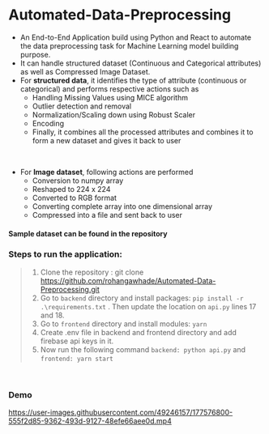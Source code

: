 # Automated-Data-Preprocessing

- An End-to-End Application build using Python and React to automate the data preprocessing task for Machine Learning model building purpose.
- It can handle structured dataset (Continuous and Categorical attributes) as well as Compressed Image Dataset.
- For <b>structured data</b>, it identifies the type of attribute (continuous or categorical) and performs respective actions such as
  - Handling Missing Values using MICE algorithm
  - Outlier detection and removal
  - Normalization/Scaling down using Robust Scaler
  - Encoding
  - Finally, it combines all the processed attributes and combines it to form a new dataset and gives it back to user

</br>

- For <b>Image dataset</b>, following actions are performed
  - Conversion to numpy array
  - Reshaped to 224 x 224
  - Converted to RGB format
  - Converting complete array into one dimensional array
  - Compressed into a file and sent back to user

#### Sample dataset can be found in the repository

### Steps to run the application:
> 1. Clone the repository : git clone https://github.com/rohangawhade/Automated-Data-Preprocessing.git
> 2. Go to `backend` directory and install packages: `pip install -r .\requirements.txt` . Then update the location on `api.py` lines 17 and 18.
> 3. Go to `frontend` directory and install modules: `yarn`
> 4. Create .env file in backend and frontend directory and add firebase api keys in it.
> 5. Now run the following command `backend: python api.py` and `frontend: yarn start`

</br>

### Demo
https://user-images.githubusercontent.com/49246157/177576800-555f2d85-9362-493d-9127-48efe66aee0d.mp4

